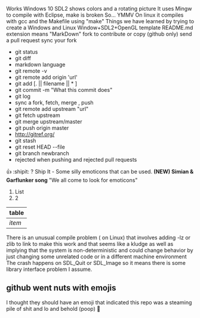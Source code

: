 Works Windows 10 SDL2 shows colors and a rotating picture
It uses Mingw to compile with Eclipse, make is broken
So... YMMV
On linux it compiles with gcc and the Makefile using "make"
Things we have learned by trying to create a Windows and Linux Window+SDL2+OpenGL template
README.md extension means "MarkDown"
fork to contribute or copy (github only)
send a pull request
sync your fork

* git status
* git diff
* markdown language
* git remote -v
* git remote add origin 'url'
* git add [. || filename || * ]
* git commit -m "What this commit does"
* git log
* sync a fork, fetch, merge , push
* git remote add upstream "url"
* git fetch upstream <pass>
* git merge upstream/master 
* git push origin master <pass>
* http://gitref.org/
* git stash
* git reset HEAD --file
* git branch newbranch
* rejected when pushing and rejected pull requests



:+1: :shipit: ? Ship It - Some silly emoticons that can be used. **(NEW) Simian & Garflunker song** "We all come to look for emoticons"

1. List
2. 2

| table |
| ----- |
| *item*  |

There is an unusual compile problem ( on Linux) that involves adding -lz or zlib to link to make this work 
and that seems like a kludge as well as implying that the system is non-deterministic
and could change behavior by just changing some unrelated code or in a different machine environment
The crash happens on SDL_Quit or SDL_Image so it means there is some library interface problem I assume.

## github went nuts with emojis 

I thought they should have an emoji that indicated this repo was a steaming pile of shit and lo and behold (poop) :poop:

